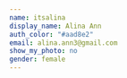 ```yaml
---
name: itsalina
display_name: Alina Ann
auth_color: "#aad8e2"
email: alina.ann3@gmail.com
show_my_photo: no
gender: female
---
```

